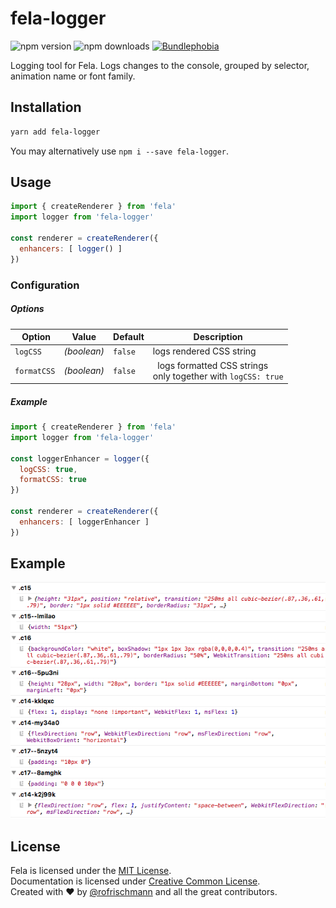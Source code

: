 # fela-logger

<img alt="npm version" src="https://badge.fury.io/js/fela-logger.svg"> <img alt="npm downloads" src="https://img.shields.io/npm/dm/fela-logger.svg"> <a href="https://bundlephobia.com/result?p=fela-logger@latest"><img alt="Bundlephobia" src="https://img.shields.io/bundlephobia/minzip/fela-logger.svg"></a>

Logging tool for Fela. Logs changes to the console, grouped by selector, animation name or font family.

## Installation
```sh
yarn add fela-logger
```
You may alternatively use `npm i --save fela-logger`.

## Usage
```javascript
import { createRenderer } from 'fela'
import logger from 'fela-logger'

const renderer = createRenderer({
  enhancers: [ logger() ]
})
```
### Configuration
##### Options
| Option | Value | Default | Description |
| --- | --- | --- | --- |
| `logCSS` | *(boolean)* | `false` | logs rendered CSS string |
| `formatCSS` | *(boolean)* | `false` |  logs formatted CSS strings<br>only together with `logCSS: true` |

##### Example
```javascript
import { createRenderer } from 'fela'
import logger from 'fela-logger'

const loggerEnhancer = logger({
  logCSS: true,
  formatCSS: true
})

const renderer = createRenderer({
  enhancers: [ loggerEnhancer ]
})
```

## Example
<img src="preview.png">

## License
Fela is licensed under the [MIT License](http://opensource.org/licenses/MIT).<br>
Documentation is licensed under [Creative Common License](http://creativecommons.org/licenses/by/4.0/).<br>
Created with ♥ by [@rofrischmann](http://rofrischmann.de) and all the great contributors.
